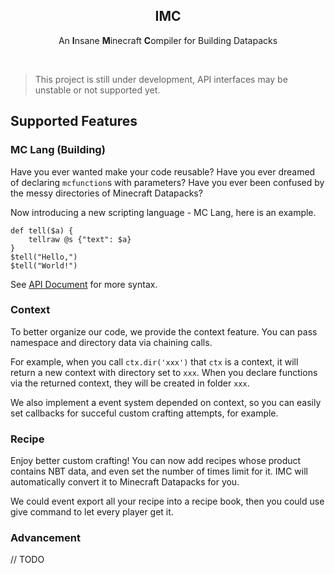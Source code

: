 <h2 align="center">IMC</h2>
<p align="center">An <strong>I</strong>nsane <strong>M</strong>inecraft <strong>C</strong>ompiler for Building Datapacks</p>
<br>

> This project is still under development, API interfaces may be unstable or not supported yet.



## Supported Features


### MC Lang (Building)

Have you ever wanted make your code reusable? Have you ever dreamed of declaring `mcfunction`s with parameters? Have you ever been confused by the messy directories of Minecraft Datapacks?

Now introducing a new scripting language - MC Lang, here is an example.

```plain
def tell($a) {
	tellraw @s {"text": $a}
}
$tell("Hello,")
$tell("World!")
```

See [API Document](#) for more syntax.


### Context

To better organize our code, we provide the context feature. You can pass namespace and directory data via chaining calls.

For example, when you call `ctx.dir('xxx')` that `ctx` is a context, it will return a new context with directory set to `xxx`. When you declare functions via the returned context, they will be created in folder `xxx`.

We also implement a event system depended on context, so you can easily set callbacks for succeful custom crafting attempts, for example.


### Recipe

Enjoy better custom crafting! You can now add recipes whose product contains NBT data, and even set the number of times limit for it. IMC will automatically convert it to Minecraft Datapacks for you.

We could event export all your recipe into a recipe book, then you could use give command to let every player get it.


### Advancement

// TODO